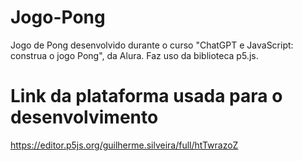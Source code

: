 # Jogo-Pong
Jogo de Pong desenvolvido durante o curso "ChatGPT e JavaScript: construa o jogo Pong", da Alura. Faz uso da biblioteca p5.js.

# Link da plataforma usada para o desenvolvimento
https://editor.p5js.org/guilherme.silveira/full/htTwrazoZ
